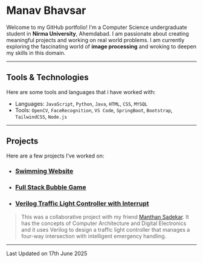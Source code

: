 # Manav Bhavsar

Welcome to my GitHub portfolio! I'm a Computer Science undergraduate student in **Nirma University**, Ahemdabad. I am passionate about creating meaningful projects and working on real world problems. I am currently exploring the fascinating world of **image processing** and wroking to deepen my skills in this domain.


---

## Tools & Technologies

Here are some tools and languages that i have worked with:

-  Languages: `JavaScript`, `Python`, `Java`, `HTML`, `CSS`, `MYSQL`
-  Tools: `OpenCV`, `FaceRecognition`, `VS Code`, `SpringBoot`, `Bootstrap`, `TailwindCSS`, `Node.js`

---

## Projects

Here are a few projects I’ve worked on:

- ###  [Swimming Website](https://github.com/mechahuman/Swimming-Website)
  
>

- ###  [Full Stack Bubble Game](https://github.com/mechahuman/Full-Stack---Bubble-Game)
  
>

- ###  [Verilog Traffic Light Controller with Interrupt](https://github.com/ManthanSecond/Verilog-AmbulanceInterrupt-TrafficLightController)
  
> This was a collaborative project with my friend [Manthan Sadekar](https://github.com/ManthanSecond). It has the concepts of Computer Architecture and Digital Electronics and it uses Verilog to design a traffic light controller that manages a four-way intersection with intelligent emergency handling.


---

Last Updated on 17th June 2025

